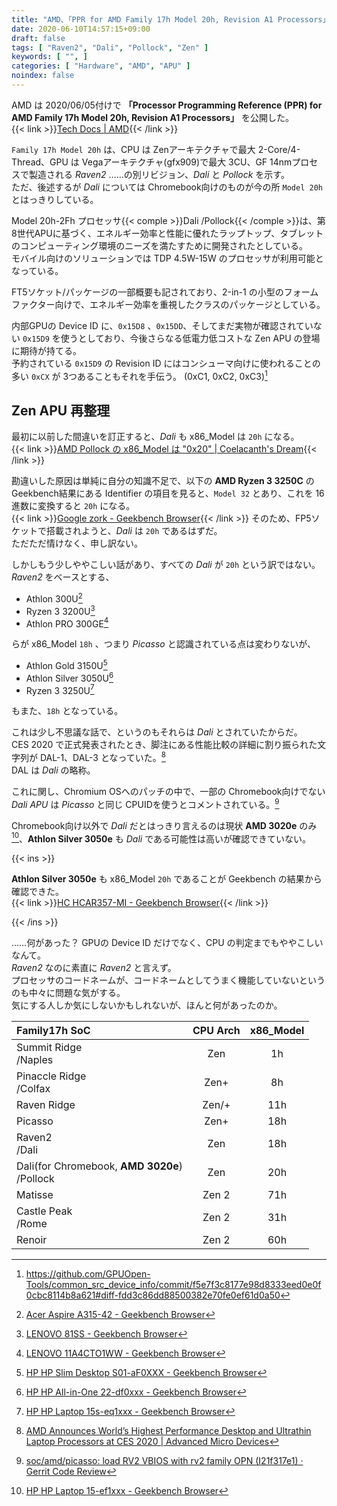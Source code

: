 ```yaml
---
title: "AMD、「PPR for AMD Family 17h Model 20h, Revision A1 Processors」 を公開"
date: 2020-06-10T14:57:15+09:00
draft: false
tags: [ "Raven2", "Dali", "Pollock", "Zen" ]
keywords: [ "", ]
categories: [ "Hardware", "AMD", "APU" ]
noindex: false
---
```


AMD は 2020/06/05付けで **「Processor Programming Reference (PPR) for AMD Family 17h Model 20h, Revision A1 Processors」** を公開した。  
{{< link >}}[Tech Docs | AMD](https://www.amd.com/en/support/tech-docs?keyword=&page=0){{< /link >}}

`Family 17h Model 20h` は、CPU は Zenアーキテクチャで最大 2-Core/4-Thread、GPU は Vegaアーキテクチャ(gfx909)で最大 3CU、GF 14nmプロセスで製造される *Raven2* ……の別リビジョン、*Dali* と *Pollock* を示す。  
ただ、後述するが *Dali* については Chromebook向けのものが今の所 `Model 20h` とはっきりしている。  

Model 20h-2Fh プロセッサ{{< comple >}}Dali /Pollock{{< /comple >}}は、第8世代APUに基づく、エネルギー効率と性能に優れたラップトップ、タブレットのコンピューティング環境のニーズを満たすために開発されたとしている。  
モバイル向けのソリューションでは TDP 4.5W-15W のプロセッサが利用可能となっている。  

FT5ソケット/パッケージの一部概要も記されており、2-in-1 の小型のフォームファクター向けで、エネルギー効率を重視したクラスのパッケージとしている。  

内部GPUの Device ID に、`0x15D8` 、`0x15DD`、そしてまだ実物が確認されていない `0x15D9` を使うとしており、今後さらなる低電力低コストな Zen APU の登場に期待が持てる。  
予約されている `0x15D9` の Revision ID にはコンシューマ向けに使われることの多い `0xCX` が 3つあることもそれを手伝う。 (0xC1, 0xC2, 0xC3)[^9]  

[^9]: <https://github.com/GPUOpen-Tools/common_src_device_info/commit/f5e7f3c8177e98d8333eed0e0f0cbc8114b8a621#diff-fdd3c86dd88500382e70fe0ef61d0a50>

## Zen APU 再整理
最初に以前した間違いを訂正すると、*Dali* も x86\_Model は `20h` になる。  
{{< link >}}[AMD Pollock の x86_Model は "0x20" | Coelacanth's Dream](/posts/2020/04/24/amd-fam17h-ft5-extmodel20h/#worry){{< /link >}}

勘違いした原因は単純に自分の知識不足で、以下の **AMD Ryzen 3 3250C** の Geekbench結果にある Identifier の項目を見ると、`Model 32` とあり、これを 16進数に変換すると `20h` になる。  
{{< link >}}[Google zork - Geekbench Browser](https://browser.geekbench.com/v5/cpu/1653443){{< /link >}}
そのため、FP5ソケットで搭載されようと、*Dali* は `20h` であるはずだ。  
ただただ情けなく、申し訳ない。  

しかしもう少しややこしい話があり、すべての *Dali* が `20h` という訳ではない。  
*Raven2* をベースとする、

 * Athlon 300U[^1]
 * Ryzen 3 3200U[^2]
 * Athlon PRO 300GE[^4]

らが x86\_Model `18h` 、つまり *Picasso* と認識されている点は変わりないが、  

[^1]: [Acer Aspire A315-42 - Geekbench Browser](https://browser.geekbench.com/v5/cpu/2441148)
[^2]: [LENOVO 81SS - Geekbench Browser](https://browser.geekbench.com/v5/cpu/2468225)
[^3]: [HP HP Laptop 15s-eq1xxx - Geekbench Browser](https://browser.geekbench.com/v5/cpu/2445614)
[^4]: [LENOVO 11A4CTO1WW - Geekbench Browser](https://browser.geekbench.com/v5/cpu/2396300)

 * Athlon Gold 3150U[^5]
 * Athlon Silver 3050U[^6]
 * Ryzen 3 3250U[^3]

もまた、`18h` となっている。  

[^5]: [HP HP Slim Desktop S01-aF0XXX - Geekbench Browser](https://browser.geekbench.com/v5/cpu/910983)
[^6]: [HP HP All-in-One 22-df0xxx - Geekbench Browser](https://browser.geekbench.com/v5/cpu/2340721)

これは少し不思議な話で、というのもそれらは *Dali* とされていたからだ。  
CES 2020 で正式発表されたとき、脚注にある性能比較の詳細に割り振られた文字列が DAL-1、DAL-3 となっていた。[^8]  
DAL は *Dali* の略称。  

[^8]: [AMD Announces World’s Highest Performance Desktop and Ultrathin Laptop Processors at CES 2020 | Advanced Micro Devices](https://ir.amd.com/news-releases/news-release-details/amd-announces-worlds-highest-performance-desktop-and-ultrathin)

これに関し、Chromium OSへのパッチの中で、一部の Chromebook向けでない *Dali APU* は *Picasso* と同じ CPUIDを使うとコメントされている。[^7]  

[^7]: [soc/amd/picasso: load RV2 VBIOS with rv2 family OPN (I21f317e1) · Gerrit Code Review](https://chromium-review.googlesource.com/c/chromiumos/third_party/coreboot/+/2033051)

Chromebook向け以外で *Dali* だとはっきり言えるのは現状 **AMD 3020e** のみ[^10]、**Athlon Silver 3050e** も *Dali* である可能性は高いが確認できていない。  

{{< ins >}}

**Athlon Silver 3050e** も x86\_Model `20h` であることが Geekbench の結果から確認できた。  
{{< link >}}[HC HCAR357-MI - Geekbench Browser](https://browser.geekbench.com/v4/cpu/15554063){{< /link >}}

{{< /ins >}}

[^10]: [HP HP Laptop 15-ef1xxx - Geekbench Browser](https://browser.geekbench.com/v4/cpu/15465129)

……何があった？ GPUの Device ID だけでなく、CPU の判定までもややこしいなんて。  
*Raven2* なのに素直に *Raven2* と言えず。  
プロセッサのコードネームが、コードネームとしてうまく機能していないというのも中々に問題な気がする。  
気にする人しか気にしないかもしれないが、ほんと何があったのか。  

| Family17h SoC | CPU Arch | x86\_Model |
| :-- | :--: | :--: |
| Summit Ridge<br> /Naples | Zen | 1h |
| Pinaccle Ridge<br> /Colfax | Zen+ | 8h |
| Raven Ridge | Zen/+ | 11h |
| Picasso | Zen+ | 18h |
| Raven2<br> /Dali | Zen | 18h |
| Dali(for Chromebook, **AMD 3020e**)<br>/Pollock | Zen | 20h |
| Matisse | Zen 2 | 71h |
| Castle Peak<br> /Rome | Zen 2 | 31h |
| Renoir | Zen 2 | 60h
